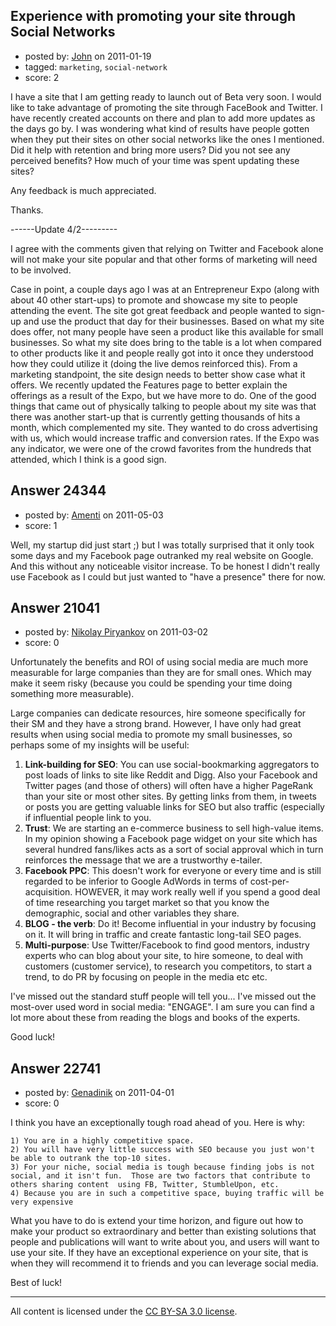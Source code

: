 ## Experience with promoting your site through Social Networks

- posted by: [John](https://stackexchange.com/users/-1/5375-john) on 2011-01-19
- tagged: `marketing`, `social-network`
- score: 2

I have a site that I am getting ready to launch out of Beta very soon.  I would like to take advantage of promoting the site through FaceBook and Twitter.  I have recently created accounts on there and plan to add more updates as the days go by.  I was wondering what kind of results have people gotten when they put their sites on other social networks like the ones I mentioned. Did it help with retention and bring more users?  Did you not see any perceived benefits?  How much of your time was spent updating these sites?

Any feedback is much appreciated.

Thanks.

------Update 4/2---------

I agree with the comments given that relying on Twitter and Facebook alone will not make your site popular and that other forms of marketing will need to be involved.  

Case in point, a couple days ago I was at an Entrepreneur Expo (along with about 40 other start-ups) to promote and showcase my site to people attending the event.  The site got great feedback and people wanted to sign-up and use the product that day for their businesses.  Based on what my site does offer, not many people have seen a product like this available for small businesses.  So what my site does bring to the table is a lot when compared to other products like it and people really got into it once they understood how they could utilize it (doing the live demos reinforced this).  From a marketing standpoint, the site design needs to better show case what it offers.  We recently updated the Features page to better explain the offerings as a result of the Expo, but we have more to do.  One of the good things that came out of physically talking to people about my site was that there was another start-up that is currently getting thousands of hits a month, which complemented my site. They wanted to do cross advertising with us, which would increase traffic and conversion rates.  If the Expo was any indicator, we were one of the crowd favorites from the hundreds that attended, which I think is a good sign.


## Answer 24344

- posted by: [Amenti](https://stackexchange.com/users/-1/9272-amenti) on 2011-05-03
- score: 1

Well, my startup did just start ;) but I was totally surprised that it only took some days and my Facebook page outranked my real website on Google. And this without any noticeable visitor increase. To be honest I didn't really use Facebook as I could but just wanted to "have a presence" there for now.


## Answer 21041

- posted by: [Nikolay Piryankov](https://stackexchange.com/users/-1/8046-nikolay-piryankov) on 2011-03-02
- score: 0

Unfortunately the benefits and ROI of using social media are much more measurable for large companies than they are for small ones. Which may make it seem risky (because you could be spending your time doing something more measurable).

Large companies can dedicate resources, hire someone specifically for their SM and they have a strong brand. However, I have only had great results when using social media to promote my small businesses, so perhaps some of my insights will be useful:

1. **Link-building for SEO**: You can use social-bookmarking aggregators to post loads of links to site like Reddit and Digg. Also your Facebook and Twitter pages (and those of others) will often have a higher PageRank than your site or most other sites. By getting links from them, in tweets or posts you are getting valuable links for SEO but also traffic (especially if influential people link to you.
2. **Trust**: We are starting an  e-commerce business to sell high-value items. In my opinion showing a Facebook page widget on your site which has several hundred fans/likes acts as a sort of social approval which in turn reinforces the message that we are a trustworthy e-tailer.
3. **Facebook PPC**: This doesn't work for everyone or every time and is still regarded to be inferior to Google AdWords in terms of cost-per-acquisition. HOWEVER, it may work really well if you spend a good deal of time researching you target market so that you know the demographic, social and other variables they share. 
4. **BLOG - the verb**: Do it! Become influential in your industry by focusing on it. It will bring in traffic and create fantastic long-tail SEO pages.
5. **Multi-purpose**: Use Twitter/Facebook to find good mentors, industry experts who can blog about your site, to hire someone, to deal with customers (customer service), to research you competitors, to start a trend, to do PR by focusing on people in the media etc etc.

I've missed out the standard stuff people will tell you... I've missed out the most-over used word in social media: "ENGAGE". I am sure you can find a lot more about these from reading the blogs and books of the experts.

Good luck! 


## Answer 22741

- posted by: [Genadinik](https://stackexchange.com/users/-1/8929-genadinik) on 2011-04-01
- score: 0

I think you have an exceptionally tough road ahead of you.  Here is why:

    1) You are in a highly competitive space.
    2) You will have very little success with SEO because you just won't be able to outrank the top-10 sites.
    3) For your niche, social media is tough because finding jobs is not social, and it isn't fun.  Those are two factors that contribute to others sharing content  using FB, Twitter, StumbleUpon, etc.
    4) Because you are in such a competitive space, buying traffic will be very expensive

What you have to do is extend your time horizon, and figure out how to make your product so extraordinary and better than existing solutions that people and publications will want to write about you, and users will want to use your site.  If they have an exceptional experience on your site, that is when they will recommend it to friends and you can leverage social media.

Best of luck! 




---

All content is licensed under the [CC BY-SA 3.0 license](https://creativecommons.org/licenses/by-sa/3.0/).
